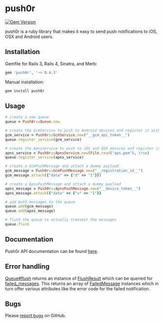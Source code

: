 push0r
======
[![Gem Version](https://badge.fury.io/rb/Push0r.svg)](http://badge.fury.io/rb/Push0r)

push0r is a ruby library that makes it easy to send push notifications to iOS, OSX and Android users.

## Installation
Gemfile for Rails 3, Rails 4, Sinatra, and Merb:
``` ruby
gem 'push0r', '~> 0.4.3'
```

Manual installation:
``` ruby
gem install push0r
```


## Usage
``` ruby
# create a new queue
queue = Push0r::Queue.new

# create the GcmService to push to Android devices and register it with our queue.
gcm_service = Push0r::GcmService.new("__gcm_api_token__")
queue.register_service(gcm_service)

# create the ApnsService to push to iOS and OSX devices and register it with our queue.
apns_service = Push0r::ApnsService.new(File.read("aps.pem"), true)
queue.register_service(apns_service)

# create a GcmPushMessage and attach a dummy payload
gcm_message = Push0r::GcmPushMessage.new("__registration_id__")
gcm_message.attach({"data" => {"d" => "1"}})

# create a ApnsPushMessage and attach a dummy payload
apns_message = Push0r::ApnsPushMessage.new("__device_token__")
apns_message.attach({"data" => {"v" => "1"}}

# add both messages to the queue
queue.add(gcm_message)
queue.add(apns_message)

# flush the queue to actually transmit the messages
queue.flush
```

## Documentation
Push0r API documentation can be found [here][apidocs].

## Error handling
[Queue#flush][flush] returns an instance of [FlushResult][flushresult] which can be queried for [failed_messages][failed_messages]. This returns an array of [FailedMessage][failed_message] instances which in turn offer various attributes like the error code for the failed notification.

## Bugs
Please [report bugs][issues] on GitHub.

[issues]: https://github.com/cbot/push0r/issues
[apidocs]: http://rubydoc.info/gems/Push0r/frames
[flush]: http://rubydoc.info/gems/Push0r/Push0r/Queue#flush-instance_method
[flushresult]: http://rubydoc.info/gems/Push0r/Push0r/FlushResult
[failed_messages]: http://rubydoc.info/gems/Push0r/Push0r/FlushResult#failed_messages-instance_method
[failed_message]: http://rubydoc.info/gems/Push0r/Push0r/FailedMessage

